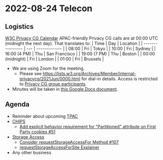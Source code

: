 # 2022-08-24 Telecon
## Logistics
[W3C Privacy CG Calendar](https://www.w3.org/groups/cg/privacycg/calendar)
APAC-friendly Privacy CG calls are at 00:00 UTC (midnight the next day).
That translates to:
| Time             | Day | Location      |
| ---------------- | --- | ------------- |
| 08:00            | Fri | Tokyo         |
| 10:00            | Fri | Sydney        |
| 16:00 (4 PM)     | Thu | San Francisco |
| 19:00 (7 PM)     | Thu | Boston        |
| 00:00 (midnight) | Fri | London        |
| 01:00            | Fri | Brussels      |
* We are using Zoom for the meeting.
    * Please see https://lists.w3.org/Archives/Member/internal-privacycg/2021Jun/0000.html for dial-in details. Access is restricted to [Privacy CG group participants](https://www.w3.org/community/privacycg/participants).
* Minutes will be taken in [this Google Docs document](https://docs.google.com/document/d/1DZEhS1UHJ1PKxt5ZwKmn5LZ4bo10UFyNXeLp2dUuzRM/edit#).

## Agenda
* Reminder about upcoming [TPAC](https://www.w3.org/2022/09/TPAC/Overview.html)
* [CHIPS](https://github.com/privacycg/CHIPS)
  * [Add explicit behavior requirement for "Partitioned" attribute on First Party cookies #51](https://github.com/privacycg/CHIPS/issues/51)
* [Storage Access](https://github.com/privacycg/storage-access)
  * [Consider requestStorageAccessFor Method #107](https://github.com/privacycg/storage-access/issues/107)
  * [requestStorageAccessForSite Explainer](https://github.com/mreichhoff/requestStorageAccessForSite)
* Any other business
